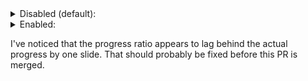 <details>
<summary>Disabled (default):</summary>

```typ
#slide(title: [This is an example slide])[
  - with some very
  - _salient_
  - points
]
```
![image](https://github.com/andreasKroepelin/polylux/assets/11077553/29584834-3a25-483c-b3d6-0ea756a8ae0f)
</details>

<details>
<summary>Enabled:</summary>

```typ
#slide(title: [This is an example slide], progress: true)[
  - with some very
  - _salient_
  - points
]
```
![image](https://github.com/andreasKroepelin/polylux/assets/11077553/53823844-5042-42f9-94da-48b5a006894e)
</details>

I've noticed that the progress ratio appears to lag behind the actual progress by one slide. That should probably be fixed before this PR is merged.

